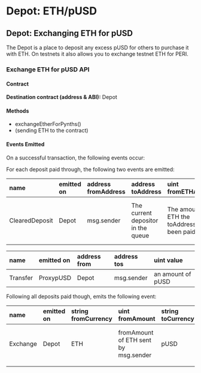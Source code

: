 # Depot: ETH/pUSD

## Depot: Exchanging ETH for pUSD <a id="depot-exchanging-eth-for-susd"></a>

 The Depot is a place to deposit any excess pUSD for others to purchase it with ETH. On testnets it also allows you to exchange testnet ETH for PERI.

### Exchange ETH for pUSD API <a id="exchange-eth-for-susd-api"></a>

#### Contract <a id="contract"></a>

**Destination contract \(address & ABI\):**  Depot

#### Methods <a id="methods"></a>

* exchangeEtherForPynths\(\) 
* \(sending ETH to the contract\)

#### Events Emitted <a id="events-emitted"></a>

On a successful transaction, the following events occur:

For each deposit paid through, the following two events are emitted:

| name | emitted on | address fromAddress | address toAddress | uint fromETHAmount | uint toAmount | uint depositIndex |
| :--- | :--- | :--- | :--- | :--- | :--- | :--- |
|   ClearedDeposit | Depot | msg.sender | The current depositor in the queue | The amount of ETH the toAddress has been paid | The amont of pUSD the msg.sender will received | The depositIndex that was accessed in this exchange |

| name | emitted on | address from | address tos | uint  value |
| :--- | :--- | :--- | :--- | :--- |
| Transfer | ProxypUSD  | Depot | msg.sender | an amount of pUSD |

Following all deposits paid though, emits the following event:

| name | emitted on | string fromCurrency | uint fromAmount | string toCurrency | uint toAmount |
| :--- | :--- | :--- | :--- | :--- | :--- |
| Exchange | Depot | ETH | fromAmount of ETH sent by msg.sender | pUSD | toAmount of pUSD the sender was sent |
|  |  |  |  |  |  |

